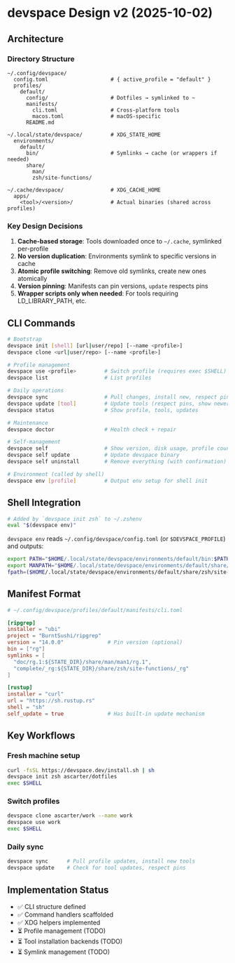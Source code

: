 # devspace Design v2 (2025-10-02)

## Architecture

### Directory Structure

```
~/.config/devspace/
  config.toml                    # { active_profile = "default" }
  profiles/
    default/
      config/                    # Dotfiles → symlinked to ~
      manifests/
        cli.toml                 # Cross-platform tools
        macos.toml               # macOS-specific
      README.md

~/.local/state/devspace/         # XDG_STATE_HOME
  environments/
    default/
      bin/                       # Symlinks → cache (or wrappers if needed)
      share/
        man/
        zsh/site-functions/

~/.cache/devspace/               # XDG_CACHE_HOME
  apps/
    <tool>/<version>/            # Actual binaries (shared across profiles)
```

### Key Design Decisions

1. **Cache-based storage**: Tools downloaded once to `~/.cache`, symlinked per-profile
2. **No version duplication**: Environments symlink to specific versions in cache
3. **Atomic profile switching**: Remove old symlinks, create new ones atomically
4. **Version pinning**: Manifests can pin versions, `update` respects pins
5. **Wrapper scripts only when needed**: For tools requiring LD_LIBRARY_PATH, etc.

## CLI Commands

```bash
# Bootstrap
devspace init [shell] [url|user/repo] [--name <profile>]
devspace clone <url|user/repo> [--name <profile>]

# Profile management
devspace use <profile>         # Switch profile (requires exec $SHELL)
devspace list                  # List profiles

# Daily operations
devspace sync                  # Pull changes, install new, respect pins
devspace update [tool]         # Update tools (respect pins, show newer)
devspace status                # Show profile, tools, updates

# Maintenance
devspace doctor                # Health check + repair

# Self-management
devspace self                  # Show version, disk usage, profile count
devspace self update           # Update devspace binary
devspace self uninstall        # Remove everything (with confirmation)

# Environment (called by shell)
devspace env [profile]         # Output env setup for shell init
```

## Shell Integration

```bash
# Added by `devspace init zsh` to ~/.zshenv
eval "$(devspace env)"
```

`devspace env` reads `~/.config/devspace/config.toml` (or `$DEVSPACE_PROFILE`) and outputs:
```bash
export PATH="$HOME/.local/state/devspace/environments/default/bin:$PATH"
export MANPATH="$HOME/.local/state/devspace/environments/default/share/man:$MANPATH"
fpath=($HOME/.local/state/devspace/environments/default/share/zsh/site-functions $fpath)
```

## Manifest Format

```toml
# ~/.config/devspace/profiles/default/manifests/cli.toml

[ripgrep]
installer = "ubi"
project = "BurntSushi/ripgrep"
version = "14.0.0"              # Pin version (optional)
bin = ["rg"]
symlinks = [
  "doc/rg.1:${STATE_DIR}/share/man/man1/rg.1",
  "complete/_rg:${STATE_DIR}/share/zsh/site-functions/_rg"
]

[rustup]
installer = "curl"
url = "https://sh.rustup.rs"
shell = "sh"
self_update = true              # Has built-in update mechanism
```

## Key Workflows

### Fresh machine setup
```bash
curl -fsSL https://devspace.dev/install.sh | sh
devspace init zsh ascarter/dotfiles
exec $SHELL
```

### Switch profiles
```bash
devspace clone ascarter/work --name work
devspace use work
exec $SHELL
```

### Daily sync
```bash
devspace sync      # Pull profile updates, install new tools
devspace update    # Check for tool updates, respect pins
```

## Implementation Status

- ✅ CLI structure defined
- ✅ Command handlers scaffolded
- ✅ XDG helpers implemented
- ⏳ Profile management (TODO)
- ⏳ Tool installation backends (TODO)
- ⏳ Symlink management (TODO)
